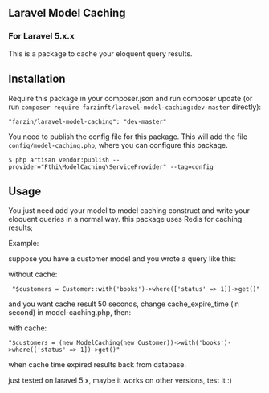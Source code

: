## Laravel Model Caching

### For Laravel 5.x.x

This is a package to cache your eloquent query results.


## Installation

Require this package in your composer.json and run composer update (or run `composer require farzinft/laravel-model-caching:dev-master` directly):

    "farzin/laravel-model-caching": "dev-master"

You need to publish the config file for this package. This will add the file `config/model-caching.php`, where you can configure this package.

    $ php artisan vendor:publish --provider="Fthi\ModelCaching\ServiceProvider" --tag=config


## Usage

You just need add your model to model caching construct and write your eloquent queries in a normal way.
this package uses Redis for caching results;

Example:

suppose you have a customer model and you wrote a query like this:

without cache:

     "$customers = Customer::with('books')->where(['status' => 1])->get()"
     
and you want cache result 50 seconds, change cache_expire_time (in second) in model-caching.php, then:

with cache:

    "$customers = (new ModelCaching(new Customer))->with('books')->where(['status' => 1])->get()"
    
when cache time expired results back from database.     

just tested on laravel 5.x, maybe it works on other versions, test it :)     
     




